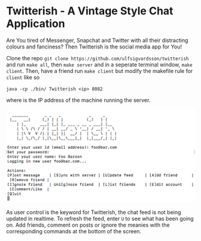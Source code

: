 # Twitterish - A Vintage Style Chat Application

Are You tired of Messenger, Snapchat and Twitter with all their distracting colours and fanciness? Then Twitterish is the social media app for You! 

Clone the repo `git clone https://github.com/ulfsigvardsson/twitterish` and run `make all`, then `make server` and in a seperate terminal window, `make client`. Then, have a friend run `make client` but modify the makefile rule for `client` like so 

```client: all
java -cp ./bin/ Twitterish <ip> 8082
``` 

where <ip> is the IP address of the machine running the server.

![Alt text](/screenshot.png?raw=true "Twitterish UI")

As user control is the keyword for Twitterish, the chat feed is not being updated in realtime. To refresh the feed, enter `U` to see what has been going on. Add friends, comment on posts or ignore the meanies with the corresponding commands at the bottom of the screen.
